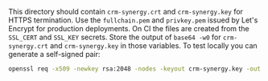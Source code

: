 This directory should contain `crm-synergy.crt` and `crm-synergy.key` for HTTPS termination.
Use the `fullchain.pem` and `privkey.pem` issued by Let's Encrypt for production deployments.
On CI the files are created from the `SSL_CERT` and `SSL_KEY` secrets. Store the
output of `base64 -w0` for `crm-synergy.crt` and `crm-synergy.key` in those
variables.
To test locally you can generate a self-signed pair:

```bash
openssl req -x509 -newkey rsa:2048 -nodes -keyout crm-synergy.key -out crm-synergy.crt -days 365 -subj "/CN=localhost"
```
